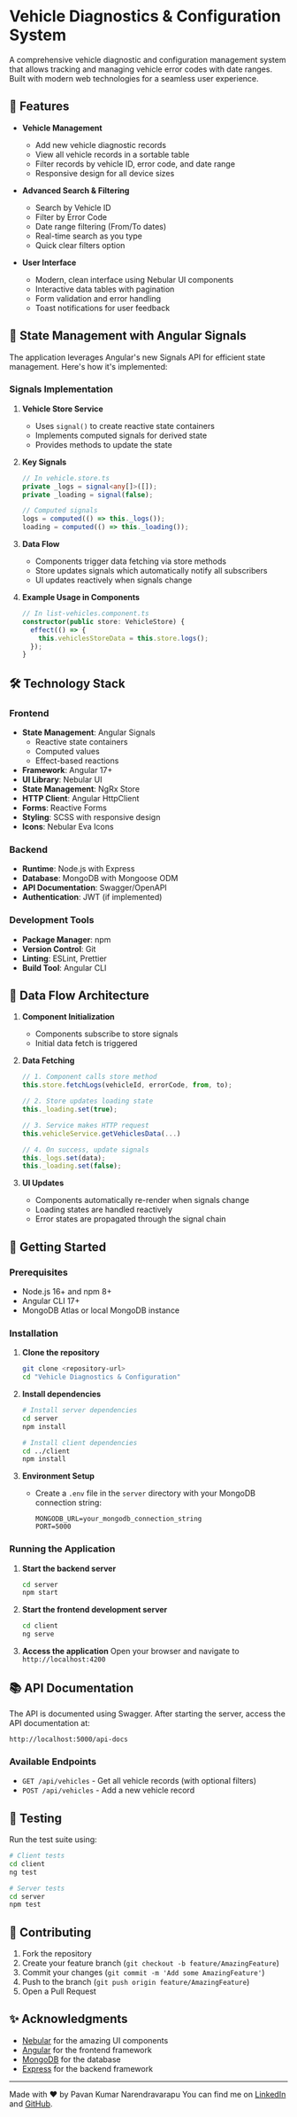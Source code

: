 # Vehicle Diagnostics & Configuration System

A comprehensive vehicle diagnostic and configuration management system that allows tracking and managing vehicle error codes with date ranges. Built with modern web technologies for a seamless user experience.

## 🚀 Features

- **Vehicle Management**
  - Add new vehicle diagnostic records
  - View all vehicle records in a sortable table
  - Filter records by vehicle ID, error code, and date range
  - Responsive design for all device sizes

- **Advanced Search & Filtering**
  - Search by Vehicle ID
  - Filter by Error Code
  - Date range filtering (From/To dates)
  - Real-time search as you type
  - Quick clear filters option

- **User Interface**
  - Modern, clean interface using Nebular UI components
  - Interactive data tables with pagination
  - Form validation and error handling
  - Toast notifications for user feedback

## 🎯 State Management with Angular Signals

The application leverages Angular's new Signals API for efficient state management. Here's how it's implemented:

### Signals Implementation

1. **Vehicle Store Service**
   - Uses `signal()` to create reactive state containers
   - Implements computed signals for derived state
   - Provides methods to update the state

2. **Key Signals**
   ```typescript
   // In vehicle.store.ts
   private _logs = signal<any[]>([]);
   private _loading = signal(false);
   
   // Computed signals
   logs = computed(() => this._logs());
   loading = computed(() => this._loading());
   ```

3. **Data Flow**
   - Components trigger data fetching via store methods
   - Store updates signals which automatically notify all subscribers
   - UI updates reactively when signals change

4. **Example Usage in Components**
   ```typescript
   // In list-vehicles.component.ts
   constructor(public store: VehicleStore) {
     effect(() => {
       this.vehiclesStoreData = this.store.logs();
     });
   }
   ```

## 🛠️ Technology Stack

### Frontend
- **State Management**: Angular Signals
  - Reactive state containers
  - Computed values
  - Effect-based reactions
- **Framework**: Angular 17+
- **UI Library**: Nebular UI
- **State Management**: NgRx Store
- **HTTP Client**: Angular HttpClient
- **Forms**: Reactive Forms
- **Styling**: SCSS with responsive design
- **Icons**: Nebular Eva Icons

### Backend
- **Runtime**: Node.js with Express
- **Database**: MongoDB with Mongoose ODM
- **API Documentation**: Swagger/OpenAPI
- **Authentication**: JWT (if implemented)

### Development Tools
- **Package Manager**: npm
- **Version Control**: Git
- **Linting**: ESLint, Prettier
- **Build Tool**: Angular CLI

## 🔄 Data Flow Architecture

1. **Component Initialization**
   - Components subscribe to store signals
   - Initial data fetch is triggered

2. **Data Fetching**
   ```typescript
   // 1. Component calls store method
   this.store.fetchLogs(vehicleId, errorCode, from, to);
   
   // 2. Store updates loading state
   this._loading.set(true);
   
   // 3. Service makes HTTP request
   this.vehicleService.getVehiclesData(...)
   
   // 4. On success, update signals
   this._logs.set(data);
   this._loading.set(false);
   ```

3. **UI Updates**
   - Components automatically re-render when signals change
   - Loading states are handled reactively
   - Error states are propagated through the signal chain

## 🚀 Getting Started

### Prerequisites
- Node.js 16+ and npm 8+
- Angular CLI 17+
- MongoDB Atlas or local MongoDB instance

### Installation

1. **Clone the repository**
   ```bash
   git clone <repository-url>
   cd "Vehicle Diagnostics & Configuration"
   ```

2. **Install dependencies**
   ```bash
   # Install server dependencies
   cd server
   npm install

   # Install client dependencies
   cd ../client
   npm install
   ```

3. **Environment Setup**
   - Create a `.env` file in the `server` directory with your MongoDB connection string:
     ```
     MONGODB_URL=your_mongodb_connection_string
     PORT=5000
     ```

### Running the Application

1. **Start the backend server**
   ```bash
   cd server
   npm start
   ```

2. **Start the frontend development server**
   ```bash
   cd client
   ng serve
   ```

3. **Access the application**
   Open your browser and navigate to `http://localhost:4200`

## 📚 API Documentation

The API is documented using Swagger. After starting the server, access the API documentation at:
```
http://localhost:5000/api-docs
```

### Available Endpoints

- `GET /api/vehicles` - Get all vehicle records (with optional filters)
- `POST /api/vehicles` - Add a new vehicle record

## 🧪 Testing

Run the test suite using:
```bash
# Client tests
cd client
ng test

# Server tests
cd server
npm test
```

## 🤝 Contributing

1. Fork the repository
2. Create your feature branch (`git checkout -b feature/AmazingFeature`)
3. Commit your changes (`git commit -m 'Add some AmazingFeature'`)
4. Push to the branch (`git push origin feature/AmazingFeature`)
5. Open a Pull Request


## ✨ Acknowledgments

- [Nebular](https://akveo.github.io/nebular/) for the amazing UI components
- [Angular](https://angular.io/) for the frontend framework
- [MongoDB](https://www.mongodb.com/) for the database
- [Express](https://expressjs.com/) for the backend framework

---

Made with ❤️ by Pavan Kumar Narendravarapu
You can find me on [LinkedIn](https://www.linkedin.com/in/n-pavan-kumar/) and [GitHub](https://github.com/pavannpk).